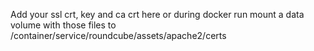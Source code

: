 Add your ssl crt, key and ca crt here
or during docker run mount a data volume with those files to /container/service/roundcube/assets/apache2/certs
